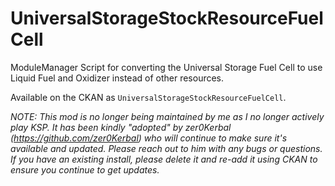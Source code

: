 # UniversalStorageStockResourceFuelCell
ModuleManager Script for converting the Universal Storage Fuel Cell to use Liquid Fuel and Oxidizer instead of other resources.

Available on the CKAN as `UniversalStorageStockResourceFuelCell`.

*NOTE: This mod is no longer being maintained by me as I no longer actively play KSP. It has been kindly "adopted" by zer0Kerbal (https://github.com/zer0Kerbal) who will continue to make sure it's available and updated.  Please reach out to him with any bugs or questions. If you have an existing install, please delete it and re-add it using CKAN to ensure you continue to get updates.*
